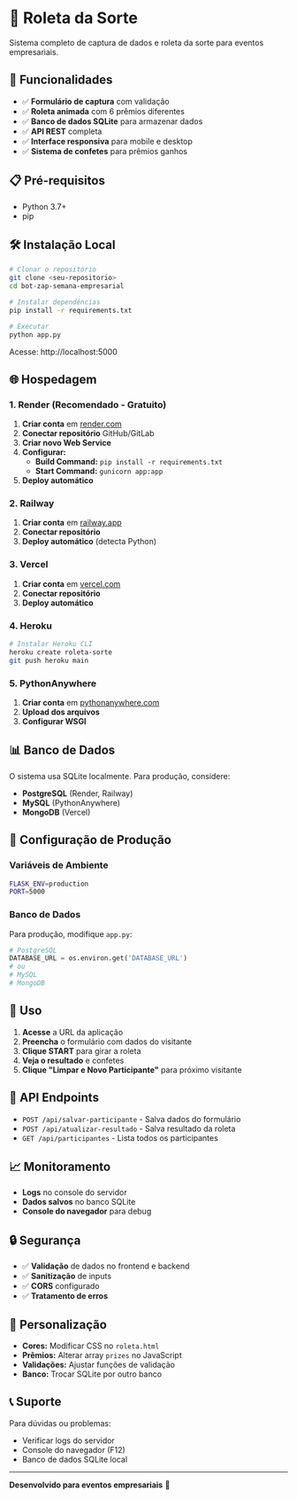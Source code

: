 # 🎰 Roleta da Sorte

Sistema completo de captura de dados e roleta da sorte para eventos empresariais.

## 🚀 Funcionalidades

- ✅ **Formulário de captura** com validação
- ✅ **Roleta animada** com 6 prêmios diferentes
- ✅ **Banco de dados SQLite** para armazenar dados
- ✅ **API REST** completa
- ✅ **Interface responsiva** para mobile e desktop
- ✅ **Sistema de confetes** para prêmios ganhos

## 📋 Pré-requisitos

- Python 3.7+
- pip

## 🛠️ Instalação Local

```bash
# Clonar o repositório
git clone <seu-repositorio>
cd bot-zap-semana-empresarial

# Instalar dependências
pip install -r requirements.txt

# Executar
python app.py
```

Acesse: http://localhost:5000

## 🌐 Hospedagem

### 1. Render (Recomendado - Gratuito)

1. **Criar conta** em [render.com](https://render.com)
2. **Conectar repositório** GitHub/GitLab
3. **Criar novo Web Service**
4. **Configurar:**
   - **Build Command:** `pip install -r requirements.txt`
   - **Start Command:** `gunicorn app:app`
5. **Deploy automático**

### 2. Railway

1. **Criar conta** em [railway.app](https://railway.app)
2. **Conectar repositório**
3. **Deploy automático** (detecta Python)

### 3. Vercel

1. **Criar conta** em [vercel.com](https://vercel.com)
2. **Conectar repositório**
3. **Deploy automático**

### 4. Heroku

```bash
# Instalar Heroku CLI
heroku create roleta-sorte
git push heroku main
```

### 5. PythonAnywhere

1. **Criar conta** em [pythonanywhere.com](https://pythonanywhere.com)
2. **Upload dos arquivos**
3. **Configurar WSGI**

## 📊 Banco de Dados

O sistema usa SQLite localmente. Para produção, considere:

- **PostgreSQL** (Render, Railway)
- **MySQL** (PythonAnywhere)
- **MongoDB** (Vercel)

## 🔧 Configuração de Produção

### Variáveis de Ambiente

```bash
FLASK_ENV=production
PORT=5000
```

### Banco de Dados

Para produção, modifique `app.py`:

```python
# PostgreSQL
DATABASE_URL = os.environ.get('DATABASE_URL')
# ou
# MySQL
# MongoDB
```

## 📱 Uso

1. **Acesse** a URL da aplicação
2. **Preencha** o formulário com dados do visitante
3. **Clique START** para girar a roleta
4. **Veja o resultado** e confetes
5. **Clique "Limpar e Novo Participante"** para próximo visitante

## 🎯 API Endpoints

- `POST /api/salvar-participante` - Salva dados do formulário
- `POST /api/atualizar-resultado` - Salva resultado da roleta
- `GET /api/participantes` - Lista todos os participantes

## 📈 Monitoramento

- **Logs** no console do servidor
- **Dados salvos** no banco SQLite
- **Console do navegador** para debug

## 🔒 Segurança

- ✅ **Validação** de dados no frontend e backend
- ✅ **Sanitização** de inputs
- ✅ **CORS** configurado
- ✅ **Tratamento de erros**

## 🎨 Personalização

- **Cores:** Modificar CSS no `roleta.html`
- **Prêmios:** Alterar array `prizes` no JavaScript
- **Validações:** Ajustar funções de validação
- **Banco:** Trocar SQLite por outro banco

## 📞 Suporte

Para dúvidas ou problemas:
- Verificar logs do servidor
- Console do navegador (F12)
- Banco de dados SQLite local

---

**Desenvolvido para eventos empresariais** 🎉 